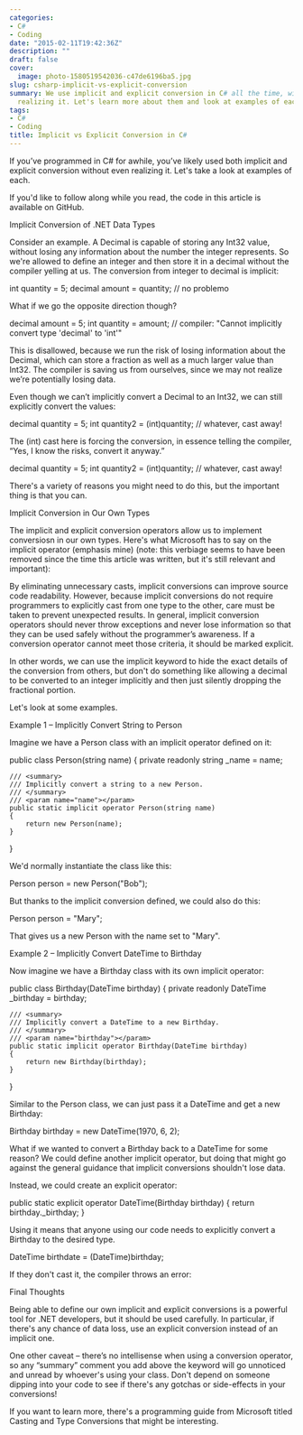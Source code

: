 ```yaml
---
categories:
- C#
- Coding
date: "2015-02-11T19:42:36Z"
description: ""
draft: false
cover:
  image: photo-1580519542036-c47de6196ba5.jpg
slug: csharp-implicit-vs-explicit-conversion
summary: We use implicit and explicit conversion in C# all the time, without even
  realizing it. Let's learn more about them and look at examples of each.
tags:
- C#
- Coding
title: Implicit vs Explicit Conversion in C#
---
```



If you’ve programmed in C# for awhile, you’ve likely used both implicit and explicit conversion without even realizing it. Let's take a look at examples of each.



If you'd like to follow along while you read, the code in this article is available on GitHub.




Implicit Conversion of .NET Data Types

Consider an example. A Decimal is capable of storing any Int32 value, without losing any information about the number the integer represents. So we're allowed to define an integer and then store it in a decimal without the compiler yelling at us. The conversion from integer to decimal is implicit:

int quantity = 5;
decimal amount = quantity;  // no problemo

What if we go the opposite direction though?

decimal amount = 5;
int quantity = amount;  // compiler: "Cannot implicitly convert type 'decimal' to 'int'"

This is disallowed, because we run the risk of losing information about the Decimal, which can store a fraction as well as a much larger value than Int32. The compiler is saving us from ourselves, since we may not realize we’re potentially losing data.

Even though we can’t implicitly convert a Decimal to an Int32, we can still explicitly convert the values:

decimal quantity = 5;
int quantity2 = (int)quantity;  // whatever, cast away!


The (int) cast here is forcing the conversion, in essence telling the compiler, “Yes, I know the risks, convert it anyway.”

decimal quantity = 5;
int quantity2 = (int)quantity; // whatever, cast away!


There's a variety of reasons you might need to do this, but the important thing is that you can.


Implicit Conversion in Our Own Types

The implicit and explicit conversion operators allow us to implement conversiosn in our own types. Here's what Microsoft has to say on the implicit operator (emphasis mine) (note: this verbiage seems to have been removed since the time this article was written, but it's still relevant and important):

By eliminating unnecessary casts, implicit conversions can improve source code readability. However, because implicit conversions do not require programmers to explicitly cast from one type to the other, care must be taken to prevent unexpected results. In general, implicit conversion operators should never throw exceptions and never lose information so that they can be used safely without the programmer’s awareness. If a conversion operator cannot meet those criteria, it should be marked explicit.

In other words, we can use the implicit keyword to hide the exact details of the conversion from others, but don't do something like allowing a decimal to be converted to an integer implicitly and then just silently dropping the fractional portion.

Let's look at some examples.


Example 1 – Implicitly Convert String to Person

Imagine we have a Person class with an implicit operator defined on it:

public class Person(string name)
{
    private readonly string _name = name;

    /// <summary>
    /// Implicitly convert a string to a new Person.
    /// </summary>
    /// <param name="name"></param>
    public static implicit operator Person(string name)
    {
        return new Person(name);
    }
}

We'd normally instantiate the class like this:

Person person = new Person("Bob");


But thanks to the implicit conversion defined, we could also do this:

Person person = "Mary";

That gives us a new Person with the name set to "Mary".


Example 2 – Implicitly Convert DateTime to Birthday

Now imagine we have a Birthday class with its own implicit operator:

public class Birthday(DateTime birthday)
{
    private readonly DateTime _birthday = birthday;

    /// <summary>
    /// Implicitly convert a DateTime to a new Birthday.
    /// </summary>
    /// <param name="birthday"></param>
    public static implicit operator Birthday(DateTime birthday)
    {
        return new Birthday(birthday);
    }
}

Similar to the Person class, we can just pass it a DateTime and get a new Birthday:

Birthday birthday = new DateTime(1970, 6, 2);

What if we wanted to convert a Birthday back to a DateTime for some reason? We could define another implicit operator, but doing that might go against the general guidance that implicit conversions shouldn't lose data.

Instead, we could create an explicit operator:

public static explicit operator DateTime(Birthday birthday)
{
    return birthday._birthday;
}

Using it means that anyone using our code needs to explicitly convert a Birthday to the desired type.

DateTime birthdate = (DateTime)birthday;

If they don't cast it, the compiler throws an error:


Final Thoughts

Being able to define our own implicit and explicit conversions is a powerful tool for .NET developers, but it should be used carefully. In particular, if there's any chance of data loss, use an explicit conversion instead of an implicit one.

One other caveat – there’s no intellisense when using a conversion operator, so any “summary” comment you add above the keyword will go unnoticed and unread by whoever's using your class. Don't depend on someone dipping into your code to see if there's any gotchas or side-effects in your conversions!

If you want to learn more, there's a programming guide from Microsoft titled Casting and Type Conversions that might be interesting.
